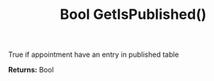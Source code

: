﻿---
uid: crmscript_ref_NSAppointment_GetIsPublished
title: Bool GetIsPublished()
intellisense: NSAppointment.GetIsPublished
keywords: NSAppointment, GetIsPublished
so.topic: reference
---

True if appointment have an entry in published table

**Returns:** Bool


